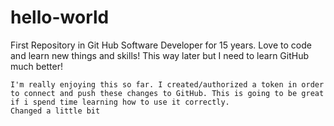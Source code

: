 # hello-world
First Repository in Git Hub
Software Developer for 15 years. Love to code and learn new things and skills!
This way later but I need to learn GitHub much better!

    I'm really enjoying this so far. I created/authorized a token in order to connect and push these changes to GitHub. This is going to be great if i spend time learning how to use it correctly. 
    Changed a little bit